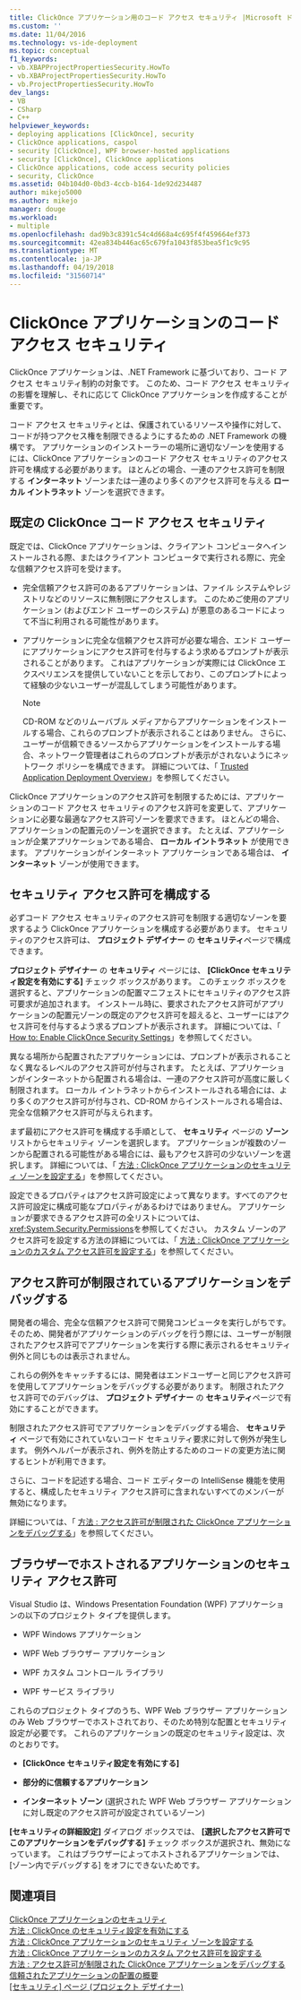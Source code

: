 ```yaml
---
title: ClickOnce アプリケーション用のコード アクセス セキュリティ |Microsoft ドキュメント
ms.custom: ''
ms.date: 11/04/2016
ms.technology: vs-ide-deployment
ms.topic: conceptual
f1_keywords:
- vb.XBAPProjectPropertiesSecurity.HowTo
- vb.XBAProjectPropertiesSecurity.HowTo
- vb.ProjectPropertiesSecurity.HowTo
dev_langs:
- VB
- CSharp
- C++
helpviewer_keywords:
- deploying applications [ClickOnce], security
- ClickOnce applications, caspol
- security [ClickOnce], WPF browser-hosted applications
- security [ClickOnce], ClickOnce applications
- ClickOnce applications, code access security policies
- security, ClickOnce
ms.assetid: 04b104d0-0bd3-4ccb-b164-1de92d234487
author: mikejo5000
ms.author: mikejo
manager: douge
ms.workload:
- multiple
ms.openlocfilehash: dad9b3c8391c54c4d668a4c695f4f459664ef373
ms.sourcegitcommit: 42ea834b446ac65c679fa1043f853bea5f1c9c95
ms.translationtype: MT
ms.contentlocale: ja-JP
ms.lasthandoff: 04/19/2018
ms.locfileid: "31560714"
---
```

# <a name="code-access-security-for-clickonce-applications"></a>ClickOnce アプリケーションのコード アクセス セキュリティ
ClickOnce アプリケーションは、.NET Framework に基づいており、コード アクセス セキュリティ制約の対象です。 このため、コード アクセス セキュリティの影響を理解し、それに応じて ClickOnce アプリケーションを作成することが重要です。  
  
 コード アクセス セキュリティとは、保護されているリソースや操作に対して、コードが持つアクセス権を制限できるようにするための .NET Framework の機構です。 アプリケーションのインストーラーの場所に適切なゾーンを使用するには、ClickOnce アプリケーションのコード アクセス セキュリティのアクセス許可を構成する必要があります。 ほとんどの場合、一連のアクセス許可を制限する **インターネット** ゾーンまたは一連のより多くのアクセス許可を与える **ローカル イントラネット** ゾーンを選択できます。  
  
## <a name="default-clickonce-code-access-security"></a>既定の ClickOnce コード アクセス セキュリティ  
 既定では、ClickOnce アプリケーションは、クライアント コンピュータへインストールされる際、またはクライアント コンピュータで実行される際に、完全な信頼アクセス許可を受けます。  
  
-   完全信頼アクセス許可のあるアプリケーションは、ファイル システムやレジストリなどのリソースに無制限にアクセスします。 このためご使用のアプリケーション (およびエンド ユーザーのシステム) が悪意のあるコードによって不当に利用される可能性があります。  
  
-   アプリケーションに完全な信頼アクセス許可が必要な場合、エンド ユーザーにアプリケーションにアクセス許可を付与するよう求めるプロンプトが表示されることがあります。 これはアプリケーションが実際には ClickOnce エクスペリエンスを提供していないことを示しており、このプロンプトによって経験の少ないユーザーが混乱してしまう可能性があります。  
  
    > [!NOTE]
    >  CD-ROM などのリムーバブル メディアからアプリケーションをインストールする場合、これらのプロンプトが表示されることはありません。 さらに、ユーザーが信頼できるソースからアプリケーションをインストールする場合、ネットワーク管理者はこれらのプロンプトが表示がされないようにネットワーク ポリシーを構成できます。 詳細については、「 [Trusted Application Deployment Overview](../deployment/trusted-application-deployment-overview.md)」を参照してください。  
  
 ClickOnce アプリケーションのアクセス許可を制限するためには、アプリケーションのコード アクセス セキュリティのアクセス許可を変更して、アプリケーションに必要な最適なアクセス許可ゾーンを要求できます。 ほとんどの場合、アプリケーションの配置元のゾーンを選択できます。 たとえば、アプリケーションが企業アプリケーションである場合、 **ローカル イントラネット** が使用できます。 アプリケーションがインターネット アプリケーションである場合は、 **インターネット** ゾーンが使用できます。  
  
## <a name="configuring-security-permissions"></a>セキュリティ アクセス許可を構成する  
 必ずコード アクセス セキュリティのアクセス許可を制限する適切なゾーンを要求するよう ClickOnce アプリケーションを構成する必要があります。 セキュリティのアクセス許可は、 **プロジェクト デザイナー** の **セキュリティ**ページで構成できます。  
  
 **プロジェクト デザイナー** の **セキュリティ** ページには、 **[ClickOnce セキュリティ設定を有効にする]** チェック ボックスがあります。 このチェック ボッスクを選択すると、アプリケーションの配置マニフェストにセキュリティのアクセス許可要求が追加されます。 インストール時に、要求されたアクセス許可がアプリケーションの配置元ゾーンの既定のアクセス許可を超えると、ユーザーにはアクセス許可を付与するよう求るプロンプトが表示されます。 詳細については、「 [How to: Enable ClickOnce Security Settings](../deployment/how-to-enable-clickonce-security-settings.md)」を参照してください。  
  
 異なる場所から配置されたアプリケーションには、プロンプトが表示されることなく異なるレベルのアクセス許可が付与されます。 たとえば、アプリケーションがインターネットから配置される場合は、一連のアクセス許可が高度に厳しく制限されます。 ローカル イントラネットからインストールされる場合には、より多くのアクセス許可が付与され、CD-ROM からインストールされる場合は、完全な信頼アクセス許可が与えられます。  
  
 まず最初にアクセス許可を構成する手順として、 **セキュリティ** ページの **ゾーン** リストからセキュリティ ゾーンを選択します。 アプリケーションが複数のゾーンから配置される可能性がある場合には、最もアクセス許可の少ないゾーンを選択します。 詳細については、「 [方法 : ClickOnce アプリケーションのセキュリティ ゾーンを設定する](../deployment/how-to-set-a-security-zone-for-a-clickonce-application.md)」を参照してください。  
  
 設定できるプロパティはアクセス許可設定によって異なります。すべてのアクセス許可設定に構成可能なプロパティがあるわけではありません。 アプリケーションが要求できるアクセス許可の全リストについては、 <xref:System.Security.Permissions>を参照してください。 カスタム ゾーンのアクセス許可を設定する方法の詳細については、「 [方法 : ClickOnce アプリケーションのカスタム アクセス許可を設定する](../deployment/how-to-set-custom-permissions-for-a-clickonce-application.md)」を参照してください。  
  
## <a name="debugging-an-application-that-has-restricted-permissions"></a>アクセス許可が制限されているアプリケーションをデバッグする  
 開発者の場合、完全な信頼アクセス許可で開発コンピュータを実行しがちです。 そのため、開発者がアプリケーションのデバッグを行う際には、ユーザーが制限されたアクセス許可でアプリケーションを実行する際に表示されるセキュリティ例外と同じものは表示されません。  
  
 これらの例外をキャッチするには、開発者はエンドユーザーと同じアクセス許可を使用してアプリケーションをデバッグする必要があります。 制限されたアクセス許可でのデバッグは、 **プロジェクト デザイナー** の **セキュリティ**ページで有効にすることができます。  
  
 制限されたアクセス許可でアプリケーションをデバッグする場合、 **セキュリティ** ページで有効にされていないコード セキュリティ要求に対して例外が発生します。 例外ヘルパーが表示され、例外を防止するためのコードの変更方法に関するヒントが利用できます。  
  
 さらに、コードを記述する場合、コード エディターの IntelliSense 機能を使用すると、構成したセキュリティ アクセス許可に含まれないすべてのメンバーが無効になります。  
  
 詳細については、「 [方法 : アクセス許可が制限された ClickOnce アプリケーションをデバッグする](../deployment/how-to-debug-a-clickonce-application-with-restricted-permissions.md)」を参照してください。  
  
## <a name="security-permissions-for-browser-hosted-applications"></a>ブラウザーでホストされるアプリケーションのセキュリティ アクセス許可  
 Visual Studio は、Windows Presentation Foundation (WPF) アプリケーションの以下のプロジェクト タイプを提供します。  
  
-   WPF Windows アプリケーション  
  
-   WPF Web ブラウザー アプリケーション  
  
-   WPF カスタム コントロール ライブラリ  
  
-   WPF サービス ライブラリ  
  
 これらのプロジェクト タイプのうち、WPF Web ブラウザー アプリケーションのみ Web ブラウザーでホストされており、そのため特別な配置とセキュリティ設定が必要です。 これらのアプリケーションの既定のセキュリティ設定は、次のとおりです。  
  
-   **[ClickOnce セキュリティ設定を有効にする]**  
  
-   **部分的に信頼するアプリケーション**  
  
-   **インターネット ゾーン** (選択された WPF Web ブラウザー アプリケーションに対し既定のアクセス許可が設定されているゾーン)  
  
 **[セキュリティの詳細設定]** ダイアログ ボックスでは、 **[選択したアクセス許可でこのアプリケーションをデバッグする]** チェック ボックスが選択され、無効になっています。 これはブラウザーによってホストされるアプリケーションでは、[ゾーン内でデバッグする] をオフにできないためです。  
  
## <a name="see-also"></a>関連項目  
 [ClickOnce アプリケーションのセキュリティ](../deployment/securing-clickonce-applications.md)   
 [方法 : ClickOnce のセキュリティ設定を有効にする](../deployment/how-to-enable-clickonce-security-settings.md)   
 [方法 : ClickOnce アプリケーションのセキュリティ ゾーンを設定する](../deployment/how-to-set-a-security-zone-for-a-clickonce-application.md)   
 [方法 : ClickOnce アプリケーションのカスタム アクセス許可を設定する](../deployment/how-to-set-custom-permissions-for-a-clickonce-application.md)   
 [方法 : アクセス許可が制限された ClickOnce アプリケーションをデバッグする](../deployment/how-to-debug-a-clickonce-application-with-restricted-permissions.md)   
 [信頼されたアプリケーションの配置の概要](../deployment/trusted-application-deployment-overview.md)   
 [[セキュリティ] ページ (プロジェクト デザイナー)](../ide/reference/security-page-project-designer.md)